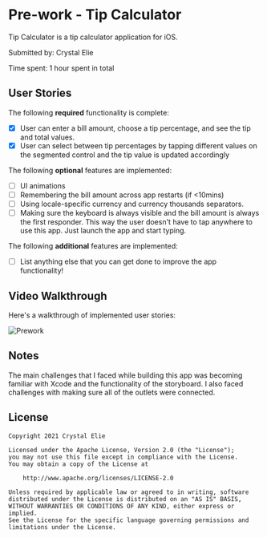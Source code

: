 # Pre-work - Tip Calculator

Tip Calculator is a tip calculator application for iOS.

Submitted by: Crystal Elie

Time spent: 1 hour spent in total

## User Stories

The following **required** functionality is complete:

* [x] User can enter a bill amount, choose a tip percentage, and see the tip and total values.
* [x] User can select between tip percentages by tapping different values on the segmented control and the tip value is updated accordingly

The following **optional** features are implemented:

* [ ] UI animations
* [ ] Remembering the bill amount across app restarts (if <10mins)
* [ ] Using locale-specific currency and currency thousands separators.
* [ ] Making sure the keyboard is always visible and the bill amount is always the first responder. This way the user doesn't have to tap anywhere to use this app. Just launch the app and start typing.

The following **additional** features are implemented:

- [ ] List anything else that you can get done to improve the app functionality!


## Video Walkthrough

Here's a walkthrough of implemented user stories:

![Prework](https://user-images.githubusercontent.com/71612128/132581778-4457b8c9-42d3-48d9-8d47-c5c506d483e9.gif)


## Notes

The main challenges that I faced while building this app was becoming familiar with Xcode and the functionality of the storyboard. I also faced challenges with making sure all of the outlets were connected.

## License

    Copyright 2021 Crystal Elie

    Licensed under the Apache License, Version 2.0 (the "License");
    you may not use this file except in compliance with the License.
    You may obtain a copy of the License at

        http://www.apache.org/licenses/LICENSE-2.0

    Unless required by applicable law or agreed to in writing, software
    distributed under the License is distributed on an "AS IS" BASIS,
    WITHOUT WARRANTIES OR CONDITIONS OF ANY KIND, either express or implied.
    See the License for the specific language governing permissions and
    limitations under the License.
